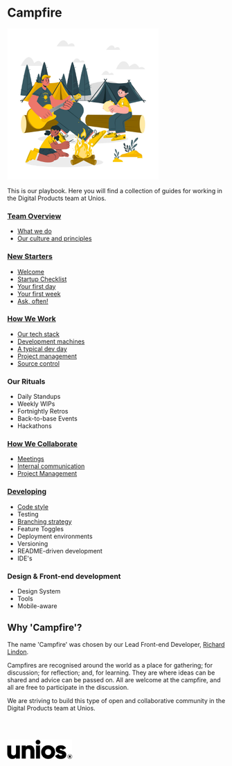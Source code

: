 # Campfire

<img src="./images/campfire.jpg" alt="Unios Campfire" width="350px" />

This is our playbook. Here you will find a collection of guides for working in the Digital Products team at Unios.

### [Team Overview](./team-overview)

- [What we do](./team-overview.md#what-we-do)
- [Our culture and principles](./team-overview.md#our-culture-and-principles)

### [New Starters](./new-starters)

- [Welcome](./new-starters#welcome)
- [Startup Checklist](./new-starters#startup-checklist)
- [Your first day](./new-starters#your-first-day)
- [Your first week](./new-starters#your-first-week)
- [Ask, often!](./new-starters#ask-often)

### [How We Work](./how-we-work)

- [Our tech stack](./how-we-work.md#our-tech-stack)
- [Development machines](./how-we-work.md#development-machines)
- [A typical dev day](./how-we-work.md#a-typical-dev-day)
- [Project management](./how-we-work.md#project-management)
- [Source control](./how-we-work.md#source-control)

### Our Rituals

- Daily Standups
- Weekly WIPs
- Fortnightly Retros
- Back-to-base Events
- Hackathons

### [How We Collaborate](./how-we-collaborate)

- [Meetings](./how-we-collaborate.md#meetings)
- [Internal communication](./how-we-collaborate.md#internal-communication)
- [Project Management](./how-we-collaborate.md#project-management)

### [Developing](./developing)

- [Code style](./developing.md#code-style)
- Testing
- [Branching strategy](./developing.md#branching)
- Feature Toggles
- Deployment environments
- Versioning
- README-driven development
- IDE's

### Design & Front-end development

- Design System
- Tools
- Mobile-aware

## Why 'Campfire'?

The name 'Campfire' was chosen by our Lead Front-end Developer, [Richard Lindon](https://github.com/richardlindon).

Campfires are recognised around the world as a place for gathering; for discussion; for reflection; and, for learning. They are where ideas can be shared and advice can be passed on. All are welcome at the campfire, and all are free to participate in the discussion.

We are striving to build this type of open and collaborative community in the Digital Products team at Unios.

<br />
<br />
<br />
<img src="./images/unios-wordmark-black.png" alt="Unios" width="150px" />
